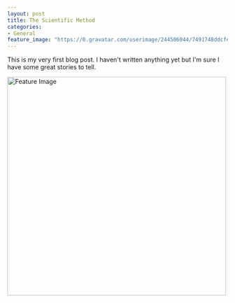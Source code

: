 ```yaml
---
layout: post
title: The Scientific Method
categories:
- General
feature_image: "https://0.gravatar.com/userimage/244506044/7491748ddcfec0168d99b19ad7d506ea?size=256"
---
```


This is my very first blog post. I haven't written anything yet but I'm sure I have some great stories to tell.

<img src="https://0.gravatar.com/userimage/244506044/7491748ddcfec0168d99b19ad7d506ea?size=256" alt="Feature Image" width="500" height="500">
